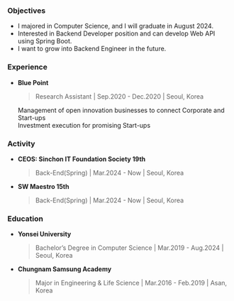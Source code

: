 ### Objectives
- I majored in Computer Science, and I will graduate in August 2024.
- Interested in Backend Developer position and can develop Web API using Spring Boot.
- I want to grow into Backend Engineer in the future.


### Experience

- **Blue Point**  
  > Research Assistant |  Sep.2020 - Dec.2020  |  Seoul, Korea
  
  Management of open innovation businesses to connect Corporate and Start-ups  
  Investment execution for promising Start-ups

### Activity

- **CEOS: Sinchon IT Foundation Society 19th**
  > Back-End(Spring) | Mar.2024 - Now | Seoul, Korea

- **SW Maestro 15th**
  > Back-End(Spring) | Mar.2024 - Now | Seoul, Korea


### Education

- **Yonsei University**
  > Bachelor’s Degree in Computer Science | Mar.2019 - Aug.2024 | Seoul, Korea

- **Chungnam Samsung Academy**
  > Major in Engineering & Life Science | Mar.2016 - Feb.2019 | Asan, Korea
